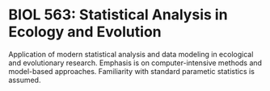 # BIOL 563: Statistical Analysis in Ecology and Evolution

Application of modern statistical analysis and data modeling in ecological and evolutionary research. Emphasis is on computer-intensive methods and model-based approaches. Familiarity with standard parametic statistics is assumed.